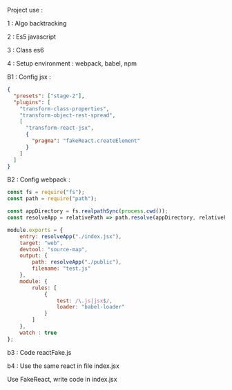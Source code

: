 Project use : 

1 : Algo backtracking

2 : Es5 javascript 

3 : Class es6

4 : Setup environment : webpack, babel, npm

B1 : Config jsx : 
``` json
{
  "presets": ["stage-2"],
  "plugins": [
    "transform-class-properties",
    "transform-object-rest-spread",
    [
      "transform-react-jsx",
      {
        "pragma": "fakeReact.createElement"
      }
    ]
  ]
}
```
B2 : Config webpack : 
``` javascript
const fs = require("fs");
const path = require("path");

const appDirectory = fs.realpathSync(process.cwd());
const resolveApp = relativePath => path.resolve(appDirectory, relativePath);

module.exports = {
    entry: resolveApp("./index.jsx"),
    target: "web",
    devtool: "source-map",
    output: {
        path: resolveApp("./public"),
        filename: "test.js"
    },
    module: {
        rules: [
            {
                test: /\.js|jsx$/,
                loader: "babel-loader"
            }
        ]
    },
    watch : true
};
```
b3 : Code  reactFake.js

b4 : Use the same react in file index.jsx

Use FakeReact, write code in index.jsx 

